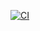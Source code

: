 [![CI](https://github.com/aidan-underwood/cs3-template/actions/workflows/main.yml/badge.svg)](https://github.com/aidan-underwood/cs3-template/actions/workflows/main.yml)
